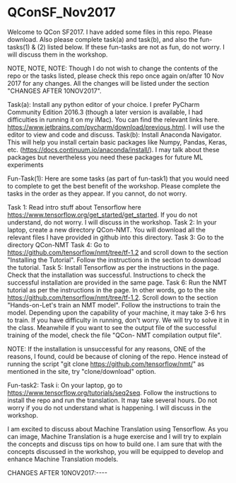 # QConSF_Nov2017
Welcome to QCon SF2017. I have added some files in this repo. Please download. Also please complete task(a) and task(b), and also the fun-tasks(1) & (2) listed below. If these fun-tasks are not as fun, do not worry. I will discuss them in the workshop.

NOTE, NOTE, NOTE: Though I do not wish to change the contents of the repo or the tasks listed, please check this repo once again on/after 10 Nov 2017 for any changes. All the changes will be listed under the section "CHANGES AFTER 10NOV2017".

Task(a): Install any python editor of your choice. I prefer PyCharm Community Edition 2016.3 (though a later version is available, I had difficulties in running it on my iMac). You can find the relevant links here. https://www.jetbrains.com/pycharm/download/previous.html. I will use the editor to view and code and discuss.
Task(b): Install Anaconda Navigator. This will help you install certain basic packages like Numpy, Pandas, Keras, etc. (https://docs.continuum.io/anaconda/install/). I may talk about these packages but nevertheless you need these packages for future ML experiments

Fun-Task(1): Here are some tasks (as part of fun-task1) that you would need to complete to get the best benefit of the workshop. Please complete the tasks in the order as they appear. If you cannot, do not worry. 

Task 1: Read intro stuff about Tensorflow here https://www.tensorflow.org/get_started/get_started. If you do not understand, do not worry. I will discuss in the workshop.
Task 2: In your laptop, create a new directory QCon-NMT. You will download all the relevant files I have provided in github into this directory.
Task 3: Go to the directory QCon-NMT
Task 4: Go to https://github.com/tensorflow/nmt/tree/tf-1.2 and scroll down to the section "Installing the Tutorial". Follow the instructions in the section to download the tutorial. 
Task 5: Install Tensorflow as per the instructions in the page. Check that the installation was successful. Instructions to check the successful installation are provided in the same page.
Task 6: Run the NMT tutorial as per the instructions in the page. In other words, go to the site https://github.com/tensorflow/nmt/tree/tf-1.2. Scroll down to the section "Hands-on-Let's train an NMT model". Follow the instructions to train the model. Depending upon the capability of your machine, it may take 3-6 hrs to train. If you have difficulty in running, don't worry. We will try to solve it in the class. Meanwhile if you want to see the output file of the successful training of the model, check the file "QCon- NMT compilation output file".

NOTE: If the installation is unsuccessful for any reasons, ONE of the reasons, I found, could be because of cloning of the repo. Hence instead of running the script "git clone https://github.com/tensorflow/nmt/" as mentioned in the site, try "clone/download" option. 


Fun-task2:
Task i: On your laptop, go to https://www.tensorflow.org/tutorials/seq2seq. Follow the instructions to install the repo and run the translation. It may take several hours. Do not worry if you do not understand what is happening. I will discuss in the workshop.  


I am excited to discuss about Machine Translation using Tensorflow. As you can image, Machine Translation is a huge exercise and I will try to explain the concepts and discuss tips on how to build one. I am sure that with the concepts discussed in the workshop, you will be equipped to develop and enhance Machine Translation models. 


CHANGES AFTER 10NOV2017:----

